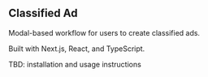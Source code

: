 ## Classified Ad

Modal-based workflow for users to create classified ads.

Built with Next.js, React, and TypeScript.

TBD: installation and usage instructions

